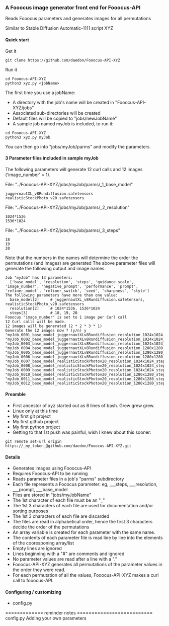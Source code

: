### A Fooocus image generator front end for Fooocus-API
Reads Fooocus parameters and generates images for all permutations

Similar to Stable Diffusion Automatic-1111 script XYZ

#### Quick start
Get it 
```
git clone https://github.com/daedon/Fooocus-API-XYZ
```
Run it
```
cd Fooocus-API-XYZ
python3 xyz.py <jobName>
```
The first time you use a jobName:
* A directory with the job's name will be created in "Fooocus-API-XYZ/jobs"
* Associated sub-directories will be created
* Default files will be copied to "jobs/newJobName"
* A sample job named myJob is included, to run it:
```
cd Fooocus-API-XYZ
python3 xyz.py myJob
```

You can then go into "jobs/myJob/parms" and modify the parameters.

#### 3 Parameter files included in sample myJob
The following parameters will generate 12 curl calls and 12 images ('image_number' = 1).

File: "../Fooocus-API-XYZ/jobs/myJob/parms/_1_base_model"
```
juggernautXL_v8Rundiffusion.safetensors
realisticStockPhoto_v20.safetensors
```
File: "../Fooocus-API-XYZ/jobs/myJob/parms/_2_resolution"
```
1024*1536
1536*1024
```
File: "../Fooocus-API-XYZ/jobs/myJob/parms/_3_steps"
```
18
19
20
```
Note that the numbers in the names will determine the order the permutations (and images) are generated
The above parameter files will generate the following output and image names.
```
Job "myJob" has 13 parameters:
  ['base_model', 'resolution', 'steps', 'guidance_scale', 'image_number', 'negative_prompt', 'performance', 'prompt', 'refiner_model', 'refiner_switch', 'seed', 'sharpness', 'style']
The following parameters have more than one value:
  base_model[2]     # juggernautXL_v8Rundiffusion.safetensors, realisticStockPhoto_v20.safetensors
  resolution[2]     # 1024*1536, 1536*1024
  steps[3]          # 18, 19, 20
Fooocus "image_number" is set to 1 image per Curl call
12 Curl calls will be made.
12 images will be generated (2 * 2 * 3 * 1)
Generate the 12 images now ? (y/n) y
"myJob_0001_base_model_juggernautXLv8Rundiffusion_resolution_1024x1024_steps_18_024844"
"myJob_0002_base_model_juggernautXLv8Rundiffusion_resolution_1024x1024_steps_19_024844"
"myJob_0003_base_model_juggernautXLv8Rundiffusion_resolution_1024x1024_steps_20_024844"
"myJob_0004_base_model_juggernautXLv8Rundiffusion_resolution_1280x1280_steps_18_024844"
"myJob_0005_base_model_juggernautXLv8Rundiffusion_resolution_1280x1280_steps_19_024844"
"myJob_0006_base_model_juggernautXLv8Rundiffusion_resolution_1280x1280_steps_20_024844"
"myJob_0007_base_model_realisticStockPhotov20_resolution_1024x1024_steps_18_024844"
"myJob_0008_base_model_realisticStockPhotov20_resolution_1024x1024_steps_19_024844"
"myJob_0009_base_model_realisticStockPhotov20_resolution_1024x1024_steps_20_024844"
"myJob_0010_base_model_realisticStockPhotov20_resolution_1280x1280_steps_18_024844"
"myJob_0011_base_model_realisticStockPhotov20_resolution_1280x1280_steps_19_024844"
"myJob_0012_base_model_realisticStockPhotov20_resolution_1280x1280_steps_20_024844"
```

#### Preamble
* First ancestor of xyz started out as 6 lines of bash. Grew grew grew.
* Linux only at this time
* My first git project
* My first github project
* My first python project
* Getting to that 1st push was painful, wish I knew about this sooner:
```
git remote set-url origin https://_my_token_@github.com/daedon/Fooocus-API-XYZ.git
```

#### Details
* Generates images using Fooocus-API
* Requires Fooocus-API to be running
* Reads parameter files in a job's "parms" subdirectory
* Each file represents a Fooocus parameter: eg, ___steps, ___resolution, ___prompt, ___base_model
* Files are stored in "jobs/myJobName"
* The 1st character of each file must be an "_"
* The 1st 3 characters of each file are used for documentation and/or sorting purposes
* The 1st 3 characters of each file are discarded
* The files are read in alphabetical order, hence the first 3 characters decide the order of the permutations
* An array variable is created for each parameter with the same name.
* The contents of each parameter file is read line by line into the elements of the cooresponing array/list
* Empty lines are ignored
* Lines beginning with a "#" are comments and ignored
* No parameter values are read after a line with a "."
* Fooocus-API-XYZ generates all permutations of the parameter values in the order they were read.
* For each permutation of all the values, Fooocus-API-XYZ makes a curl call to fooocus-API.

#### Configuring / customizing
* config.py


============= reminder notes ==========================
config.py
Adding your own parameters
